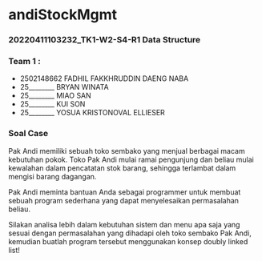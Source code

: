 # andiStockMgmt

### 20220411103232_TK1-W2-S4-R1 Data Structure

### Team 1 :

- 2502148662 FADHIL FAKKHRUDDIN DAENG NABA
- 25________ BRYAN WINATA
- 25________ MIAO SAN
- 25________ KUI SON
- 25________ YOSUA KRISTONOVAL ELLIESER

### Soal Case

Pak Andi memiliki sebuah toko sembako yang menjual berbagai macam kebutuhan pokok. Toko Pak Andi mulai ramai pengunjung dan beliau mulai kewalahan dalam pencatatan stok barang, sehingga terlambat dalam mengisi barang dagangan.

Pak Andi meminta bantuan Anda sebagai programmer untuk membuat sebuah program sederhana yang dapat menyelesaikan permasalahan beliau.

Silakan analisa lebih dalam kebutuhan sistem dan menu apa saja yang sesuai dengan permasalahan yang dihadapi oleh toko sembako Pak Andi, kemudian buatlah program tersebut menggunakan konsep doubly linked list!
